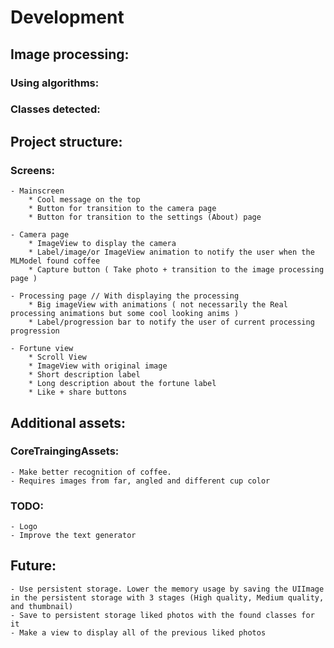 #  Development

## Image processing: 

### Using algorithms:

    
### Classes detected:


## Project structure:

### Screens:
    - Mainscreen
        * Cool message on the top
        * Button for transition to the camera page
        * Button for transition to the settings (About) page
        
    - Camera page
        * ImageView to display the camera
        * Label/image/or ImageView animation to notify the user when the MLModel found coffee
        * Capture button ( Take photo + transition to the image processing page )
        
    - Processing page // With displaying the processing
        * Big imageView with animations ( not necessarily the Real processing animations but some cool looking anims )
        * Label/progression bar to notify the user of current processing progression
        
    - Fortune view 
        * Scroll View
        * ImageView with original image
        * Short description label
        * Long description about the fortune label
        * Like + share buttons

## Additional assets:

### CoreTraingingAssets:
    - Make better recognition of coffee.
    - Requires images from far, angled and different cup color 

### TODO:
    - Logo
    - Improve the text generator

## Future:
    - Use persistent storage. Lower the memory usage by saving the UIImage in the persistent storage with 3 stages (High quality, Medium quality, and thumbnail)
    - Save to persistent storage liked photos with the found classes for it
    - Make a view to display all of the previous liked photos
